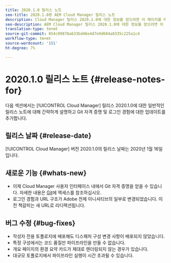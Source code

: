 ```yaml
---
title: 2020.1.0 릴리스 노트
seo-title: 2020.1.0용 AEM Cloud Manager 릴리스 노트
description: Cloud Manager 릴리스 2020.1.0에 대한 정보를 얻으려면 이 페이지를 따르십시오.
seo-description: AEM Cloud Manager 릴리스 2020.1.0에 대한 정보를 얻으려면 이 페이지를 따르십시오.
translation-type: tm+mt
source-git-commit: 854c09878a633bd46e4d7e9d604a8335c225a1c4
workflow-type: tm+mt
source-wordcount: '151'
ht-degree: 7%

---
```


# 2020.1.0 릴리스 노트 {#release-notes-for}

다음 섹션에서는 [!UICONTROL Cloud Manager] 릴리스 2020.1.0에 대한 일반적인 릴리스 노트에 대해 간략하게 설명하고 Git 자격 증명 및 로그인 경험에 대한 업데이트를 추가합니다.

## 릴리스 날짜 {#release-date}

[!UICONTROL Cloud Manager] 버전 2020.1.0의 릴리스 날짜는 2020년 1월 16일입니다.

## 새로운 기능 {#whats-new}

* 이제 Cloud Manager 사용자 인터페이스 내에서 Git 자격 증명을 얻을 수 있습니다. 자세한 내용은 [Git](/help/using/accessing-git.md)에 액세스를 참조하십시오.
* 로그인 경험과 URL 구조가 Adobe 전체 이니셔티브의 일부로 변경되었습니다. 이전 책갈피는 새 URL로 리디렉션됩니다.


## 버그 수정 {#bug-fixes}

* 작성자 전용 토폴로지에 배포해도 디스패처 구성 변경 사항이 배포되지 않았습니다.
* 특정 구성에서는 코드 품질만 파이프라인을 만들 수 없습니다.
* 개요 페이지의 환경 요약 카드가 제대로 렌더링되지 않는 경우가 있습니다.
* 대규모 토폴로지에서 파이프라인 실행이 시간 초과될 수 있습니다.
